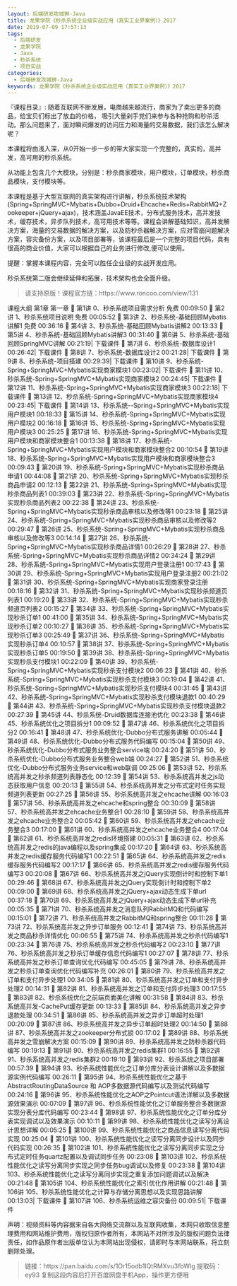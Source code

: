 ```yaml
---
layout: 后端研发攻城狮-Java
title: 龙果学院《秒杀系统企业级实战应用（真实工业界案例）》2017
date: 2019-07-09 17:57:13
tags:
  - 后端研发
  - 龙果学院
  - Java
  - 秒杀系统
  - 项目实战
categories:
  - 后端研发攻城狮-Java
keywords: 龙果学院《秒杀系统企业级实战应用（真实工业界案例）》2017
---
```


『课程目录』: 
随着互联网不断发展，电商越来越流行，商家为了卖出更多的商品，给宝贝们标出了放血的价格， 吸引大量剁手党们来参与各种抢购和秒杀活动。那么问题来了，面对瞬间爆发的访问压力和海量的交易数据，我们该怎么解决呢？

本课程将由浅入深，从0开始一步一步的带大家实现一个完整的，真实的，高并发，高可用的秒杀系统。

从功能上包含几个大模块，分别是：秒杀商家模块，用户模块，订单模块，秒杀商品模块，支付模块等。

本课程是基于大型互联网的真实架构进行讲解，秒杀系统技术架构(Spring+SpringMVC+Mybatis+Dubbo+Druid+Ehcache+Redis+RabbitMQ+Zookeeper+jQuery+ajax)，技术涵盖JavaEE技术，分布式服务技术，高并发技术，缓存技术，异步队列技术，高可用技术等等。课程会讲解基础知识，高并发解决方案，海量的交易数据的解决方案，以及防秒杀器解决方案，应对雪崩问题解决方案，容灾备份方案，以及项目部署等，该课程最后是一个完整的项目代码，具有很高的商业价值，大家可以根据自己的业务进行修改,便可以使用。

提醒：掌握本课程内容，完全可以胜任企业级的实战开发应用。

秒杀系统第二版会继续延伸和拓展，技术架构也会全面升级。


<!-- more -->  
<blockquote class="blockquote-center">
请支持原版！课程官方链：https://www.roncoo.com/view/131</blockquote>
</blockquote>

 课程大纲
第1章 第一章
 第1讲 0、秒杀系统项目需求分析 免费 00:09:50
 第2讲 1、秒杀系统项目说明 免费 00:05:52
 第3讲 2、秒杀系统-基础回顾Mybatis讲解1 免费 00:36:16
 第4讲 3、秒杀系统-基础回顾Mybatis讲解2 00:13:33
 第5讲 4、秒杀系统-基础回顾Mybatis讲解3 00:31:40
 第6讲 5、秒杀系统-基础回顾SpringMVC讲解 00:21:19| 下载课件
 第7讲 6、秒杀系统-数据库设计1 00:26:42| 下载课件
 第8讲 7、秒杀系统-数据库设计2 00:21:28| 下载课件
 第9讲 8、秒杀系统-项目搭建 00:29:39| 下载课件
 第10讲 9、秒杀系统-Spring+SpringMVC+Mybatis实现商家模块1 00:23:02| 下载课件
 第11讲 10、秒杀系统-Spring+SpringMVC+Mybatis实现商家模块2 00:24:45| 下载课件
 第12讲 11、秒杀系统-Spring+SpringMVC+Mybatis实现商家模块3 00:22:18| 下载课件
 第13讲 12、秒杀系统-Spring+SpringMVC+Mybatis实现商家模块4 00:23:45| 下载课件
 第14讲 13、秒杀系统--Spring+SpringMVC+Mybatis实现用户模块1 00:18:33
 第15讲 14、秒杀系统-Spring+SpringMVC+Mybatis实现用户模块2 00:16:18
 第16讲 15、秒杀系统-Spring+SpringMVC+Mybatis实现用户模块3 00:25:25
 第17讲 16、秒杀系统-Spring+SpringMVC+Mybatis实现用户模块和商家模块整合1 00:13:38
 第18讲 17、秒杀系统-Spring+SpringMVC+Mybatis实现用户模块和商家模块整合2 00:10:54
 第19讲 18、秒杀系统-Spring+SpringMVC+Mybatis实现用户模块和商家模块整合3 00:09:43
 第20讲 19、秒杀系统-Spring+SpringMVC+Mybatis实现秒杀商品申请1 00:44:08
 第21讲 20、秒杀系统-Spring+SpringMVC+Mybatis实现秒杀商品申请2 00:12:13
 第22讲 21、秒杀系统-Spring+SpringMVC+Mybatis实现秒杀商品列表1 00:39:03
 第23讲 22、秒杀系统-Spring+SpringMVC+Mybatis实现秒杀商品列表2 00:22:38
 第24讲 23、秒杀系统-Spring+SpringMVC+Mybatis实现秒杀商品审核以及修改等1 00:23:18
 第25讲 24、秒杀系统-Spring+SpringMVC+Mybatis实现秒杀商品审核以及修改等2 00:29:47
 第26讲 25、秒杀系统-Spring+SpringMVC+Mybatis实现秒杀商品审核以及修改等3 00:14:14
 第27讲 26、秒杀系统-Spring+SpringMVC+Mybatis实现秒杀商品详情1 00:26:29
 第28讲 27、秒杀系统-Spring+SpringMVC+Mybatis实现秒杀商品详情2 00:34:24
 第29讲 28、秒杀系统-Spring+SpringMVC+Mybatis实现用户登录注册1 00:17:43
 第30讲 29、秒杀系统-Spring+SpringMVC+Mybatis实现用户登录注册2 00:21:02
 第31讲 30、秒杀系统-Spring+SpringMVC+Mybatis实现商家登录注册 00:18:16
 第32讲 31、秒杀系统-Spring+SpringMVC+Mybatis实现秒杀频道页列表1 00:19:20
 第33讲 32、秒杀系统-Spring+SpringMVC+Mybatis实现秒杀频道页列表2 00:15:27
 第34讲 33、秒杀系统-Spring+SpringMVC+Mybatis实现秒杀订单1 00:41:00
 第35讲 34、秒杀系统-Spring+SpringMVC+Mybatis实现秒杀订单2 00:10:27
 第36讲 35、秒杀系统-Spring+SpringMVC+Mybatis实现秒杀订单3 00:25:49
 第37讲 36、秒杀系统-Spring+SpringMVC+Mybatis实现秒杀订单4 00:10:57
 第38讲 37、秒杀系统-Spring+SpringMVC+Mybatis实现秒杀订单5 00:19:50
 第39讲 38、秒杀系统-Spring+SpringMVC+Mybatis实现秒杀支付模块1 00:22:09
 第40讲 39、秒杀系统-Spring+SpringMVC+Mybatis实现秒杀支付模块2 00:06:23
 第41讲 40、秒杀系统-Spring+SpringMVC+Mybatis实现秒杀支付模块3 00:19:04
 第42讲 41、秒杀系统-Spring+SpringMVC+Mybatis实现秒杀支付模块4 00:31:45
 第43讲 42、秒杀系统-Spring+SpringMVC+Mybatis实现秒杀支付模块退款1 00:40:29
 第44讲 43、秒杀系统-Spring+SpringMVC+Mybatis实现秒杀支付模块退款2 00:27:39
 第45讲 44、秒杀系统-Druid数据库连接池优化 00:23:38
 第46讲 45、秒杀系统优化之项目拆分1 00:09:52
 第47讲 46、秒杀系统优化之项目拆分2 00:16:41
 第48讲 47、秒杀系统优化-Dubbo分布式服务讲解 00:05:44
 第49讲 48、秒杀系统优化-Dubbo分布式服务代码编写 00:15:04
 第50讲 49、秒杀系统优化-Dubbo分布式服务业务整合service端 00:24:20
 第51讲 50、秒杀系统优化-Dubbo分布式服务业务整合web端 00:24:27
 第52讲 51、秒杀系统优化-Dubbo分布式服务业务service和web联调 00:25:06
 第53讲 52、秒杀系统高并发之秒杀频道列表静态化 00:12:39
 第54讲 53、秒杀系统高并发之js动态获取用户信息 00:20:13
 第55讲 54、秒杀系统高并发之分布式定时任务实现频道列表更新 00:27:25
 第56讲 55、秒杀系统高并发之ehcache讲解 00:16:03
 第57讲 56、秒杀系统高并发之ehcache和spring整合 00:30:09
 第58讲 57、秒杀系统高并发之ehcache业务整合1 00:28:10
 第59讲 58、秒杀系统高并发之ehcache业务整合2 00:05:42
 第60讲 59、秒杀系统高并发之ehcache业务整合3 00:17:00
 第61讲 60、秒杀系统高并发之ehcache业务整合4 00:17:04
 第62讲 61、秒杀系统高并发之redis环境搭建 00:05:31
 第63讲 62、秒杀系统高并发之redis的java编程以及spring集成 00:17:20
 第64讲 63、秒杀系统高并发之redis缓存服务代码编写1 00:22:51
 第65讲 64、秒杀系统高并发之redis缓存服务代码编写2 00:17:17
 第66讲 65、秒杀系统高并发之redis缓存服务代码编写3 00:20:08
 第67讲 66、秒杀系统高并发之jQuery实现倒计时和控制下单1 00:29:46
 第68讲 67、秒杀系统高并发之jQuery实现倒计时和控制下单2 00:09:00
 第69讲 68、秒杀系统高并发之jQuery+ajax动态生成下单url 00:37:18
 第70讲 69、秒杀系统高并发之jQuery+ajax动态生成下单url补充 00:05:35
 第71讲 70、秒杀系统高并发之消息队列RabbitMQ和代码编写 00:15:01
 第72讲 71、秒杀系统高并发之RabbitMQ和spring整合 00:11:28
 第73讲 72、秒杀系统高并发之异步订单服务 00:12:41
 第74讲 73、秒杀系统高并发之商品秒杀详情优化 00:06:55
 第75讲 74、秒杀系统高并发之秒杀代码编写1 00:23:34
 第76讲 75、秒杀系统高并发之秒杀代码编写2 00:23:10
 第77讲 76、秒杀系统高并发之秒杀订单缓存信息代码编写1 00:27:07
 第78讲 77、秒杀系统高并发之秒杀订单查询优化代码编写 00:45:05
 第79讲 78、秒杀系统高并发之秒杀订单查询优化代码编写补充 00:26:01
 第80讲 79、秒杀系统高并发之订单和支付异步处理1 00:34:05
 第81讲 80、秒杀系统高并发之订单和支付异步处理2 00:14:31
 第82讲 81、秒杀系统高并发之订单和支付异步处理3 00:17:55
 第83讲 82、秒杀系统优化之前端页面美化讲解 00:31:58
 第84讲 83、秒杀系统高并发-CachePut缓存更新 00:13:33
 第85讲 84、秒杀系统高并发之异步退款处理 00:34:51
 第86讲 85、秒杀系统高并发之异步订单超时处理1 00:20:09
 第87讲 86、秒杀系统高并发之异步订单超时处理2 00:14:50
 第88讲 87、秒杀系统高并发之zookeeper分布式锁 00:17:02
 第89讲 88、秒杀系统高并发之雪崩解决方案 00:15:09
 第90讲 89、秒杀系统高并发之防秒杀器代码编写 00:19:13
 第91讲 90、秒杀系统高并发之redis集群1 00:16:55
 第92讲 91、秒杀系统高并发之redis集群2 00:19:10
 第93讲 92、秒杀系统之项目部署 00:57:39
 第94讲 93、秒杀系统性能优化之订单分库分表设计讲解以及多数据源实例代码编写 00:26:11
 第95讲 94、秒杀系统性能优化之基于AbstractRoutingDataSource 和 AOP多数据源代码编写以及测试代码编写 00:24:16
 第96讲 95、秒杀系统性能优化之AOP之Pointcut语法详解以及多数据源效果演示 00:07:09
 第97讲 96、秒杀系统性能优化之订单服务整合多数据源实现分表分库代码编写 00:23:44
 第98讲 97、秒杀系统性能优化之订单分库分表实现调试以及效果演示 00:10:11
 第99讲 98、秒杀系统性能优化之读写分离设计思想详解 00:05:25
 第100讲 99、秒杀系统性能优化之商品信息读写分离代码实现 00:25:04
 第101讲 100、秒杀系统性能优化之读写分离同步设计以及同步代码实现 00:26:35
 第102讲 101、秒杀系统性能优化之读写分离同步实现之分布式定时任务quartz配置以及调试同步任务 00:23:08
 第103讲 102、秒杀系统性能优化之读写分离同步实现之同步任务bug调试以及修复 00:23:38
 第104讲 103、秒杀系统性能优化之读写分离同步实现之重复添加问题调试以及解决 00:21:48
 第105讲 104、秒杀系统性能优化之索引优化作用讲解 00:21:48
 第106讲 105、秒杀系统性能优化之计算与存储分离思想以及实现思路讲解 00:13:03| 下载课件
 第107讲 106、秒杀系统运维之容灾备份 00:09:51| 下载课件

<div class="post-copyright">
    <div class="post-copyright__author">
      <span class="post-copyright-meta">声明：视频资料等内容据来自各大网络交流群以及互联网收集，本网只收取信息整理费用和网站维护费用，版权归原作者所有，本网站不对所涉及的版权问题负法律责任，如作品原作者出版单位认为本网站出现侵权，请即时与本网站联系，将立刻删除处理。 </span>
    </div>
</div>

<blockquote class="blockquote-center">
链接：https://pan.baidu.com/s/1Or15odb1IQtRMXvu3fbWIg 
提取码：ey93 
复制这段内容后打开百度网盘手机App，操作更方便哦
</blockquote>

